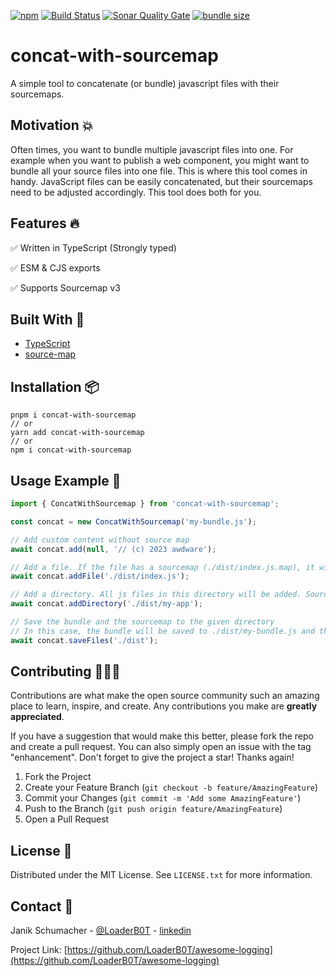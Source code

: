 [![npm](https://img.shields.io/npm/v/concat-with-sourcemap?color=%2300d26a&style=for-the-badge)](https://www.npmjs.com/package/concat-with-sourcemap)
[![Build Status](https://img.shields.io/github/actions/workflow/status/LoaderB0T/concat-with-sourcemap/build.yml?branch=main&style=for-the-badge)](https://github.com/LoaderB0T/concat-with-sourcemap/actions/workflows/build.yml)
[![Sonar Quality Gate](https://img.shields.io/sonar/quality_gate/LoaderB0T_concat-with-sourcemap?server=https%3A%2F%2Fsonarcloud.io&style=for-the-badge)](https://sonarcloud.io/summary/new_code?id=LoaderB0T_concat-with-sourcemap)
[![bundle size](https://img.shields.io/bundlephobia/minzip/concat-with-sourcemap?color=%23FF006F&label=Bundle%20Size&style=for-the-badge)](https://bundlephobia.com/package/concat-with-sourcemap)

# concat-with-sourcemap

A simple tool to concatenate (or bundle) javascript files with their sourcemaps.

## Motivation 💥

Often times, you want to bundle multiple javascript files into one. For example when you want to publish a web component, you might want to bundle all your source files into one file. This is where this tool comes in handy. JavaScript files can be easily concatenated, but their sourcemaps need to be adjusted accordingly. This tool does both for you.

## Features 🔥

✅ Written in TypeScript (Strongly typed)

✅ ESM & CJS exports

✅ Supports Sourcemap v3

## Built With 🔧

- [TypeScript](https://www.typescriptlang.org/)
- [source-map](https://www.npmjs.com/package/source-map)

## Installation 📦

```console
pnpm i concat-with-sourcemap
// or
yarn add concat-with-sourcemap
// or
npm i concat-with-sourcemap
```

## Usage Example 🚀

```typescript
import { ConcatWithSourcemap } from 'concat-with-sourcemap';

const concat = new ConcatWithSourcemap('my-bundle.js');

// Add custom content without source map
await concat.add(null, '// (c) 2023 awdware');

// Add a file. If the file has a sourcemap (./dist/index.js.map), it will be taken into account
await concat.addFile('./dist/index.js');

// Add a directory. All js files in this directory will be added. Sourcemaps will be taken into account
await concat.addDirectory('./dist/my-app');

// Save the bundle and the sourcemap to the given directory
// In this case, the bundle will be saved to ./dist/my-bundle.js and the sourcemap to ./dist/my-bundle.js.map
await concat.saveFiles('./dist');

```

## Contributing 🧑🏻‍💻

Contributions are what make the open source community such an amazing place to learn, inspire, and create. Any contributions you make are **greatly appreciated**.

If you have a suggestion that would make this better, please fork the repo and create a pull request. You can also simply open an issue with the tag "enhancement".
Don't forget to give the project a star! Thanks again!

1. Fork the Project
2. Create your Feature Branch (`git checkout -b feature/AmazingFeature`)
3. Commit your Changes (`git commit -m 'Add some AmazingFeature'`)
4. Push to the Branch (`git push origin feature/AmazingFeature`)
5. Open a Pull Request

## License 🔑

Distributed under the MIT License. See `LICENSE.txt` for more information.

## Contact 📧

Janik Schumacher - [@LoaderB0T](https://twitter.com/LoaderB0T) - [linkedin](https://www.linkedin.com/in/janikschumacher/)

Project Link: [https://github.com/LoaderB0T/awesome-logging](https://github.com/LoaderB0T/awesome-logging)
